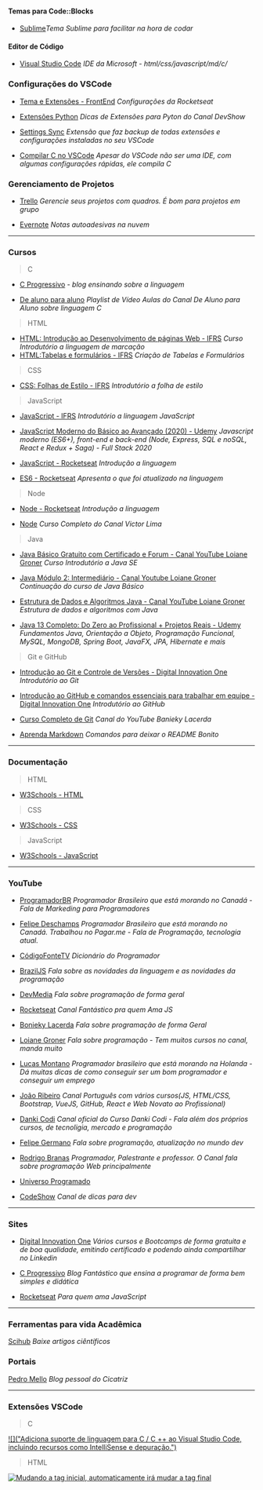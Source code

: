 

#### Temas para Code::Blocks

* [Sublime](https://github.com/JosiasSalermo/TemaCode-Blocks)_Tema Sublime para facilitar na hora de codar_


#### Editor de Código

*  [Visual Studio Code](https://code.visualstudio.com/download "Grátis") _IDE da Microsoft - html/css/javascript/md/c/_

### Configurações do VSCode 

* [Tema e Extensões - FrontEnd](https://www.youtube.com/watch?v=c7P03kkrEG8) _Configurações da Rocketseat_

* [Extensões Python](https://www.youtube.com/watch?v=I8qaQoNITFI) _Dicas de Extensões para Pyton do Canal DevShow_

* [Settings Sync](https://marketplace.visualstudio.com/items?itemName=Shan.code-settings-sync) _Extensão que faz backup de todas extensões e configurações instaladas no seu VSCode_

* [Compilar C no VSCode](https://github.com/JosiasSalermo/Compilar_C_no_VSCode) _Apesar do VSCode não ser uma IDE, com algumas configurações rápidas, ele compila C_


### Gerenciamento de Projetos

* [Trello](https://www.trello.com/ "Grátis/Pago") _Gerencie seus projetos com quadros. É bom para projetos em grupo_

* [Evernote](https://evernote.com/intl/pt-br "Grátis/Pago") _Notas autoadesivas na nuvem_

***
### Cursos

>C
*  [C Progressivo](https://www.cprogressivo.net/p/curso-de-c-online-para-iniciantes.html) - _blog ensinando sobre a linguagem_

* [De aluno para aluno](https://www.youtube.com/playlist?list=PLa75BYTPDNKZWYypgOFEsX3H2Mg-SzuLW) _Playlist de Vídeo Aulas do Canal De Aluno para Aluno sobre linguagem C_


>HTML
* [HTML: Introdução ao Desenvolvimento de páginas Web - IFRS](https://moodle.ifrs.edu.br/course/view.php?id=2007 "Grátis") _Curso Introdutório a linguagem de marcação_
* [HTML:Tabelas e formulários - IFRS](https://moodle.ifrs.edu.br/course/view.php?id=1979 "Grátis") _Criação de Tabelas e Formulários_

>CSS
* [CSS: Folhas de Estilo - IFRS](https://moodle.ifrs.edu.br/course/view.php?id=1978 "Grátis") _Introdutório a folha de estilo_


>JavaScript
* [JavaScript - IFRS](https://moodle.ifrs.edu.br/course/view.php?id=2006 "Grátis") _Introdutório a linguagem JavaScript_

* [JavaScript Moderno do Básico ao Avançado (2020) - Udemy](https://www.udemy.com/share/1026x8B0UfcF5XRHo=/ "Pago") _Javascript moderno (ES6+), front-end e back-end (Node, Express, SQL e noSQL, React e Redux + Saga) - Full Stack 2020_

* [JavaScript - Rocketseat](https://skylab.rocketseat.com.br/journey/starter "Grátis") _Introdução a linguagem_

* [ES6 - Rocketseat](https://skylab.rocketseat.com.br/journey/starter "Grátis") _Apresenta o que foi atualizado na linguagem_

>Node

* [Node - Rocketseat](https://skylab.rocketseat.com.br/journey/starter "Grátis") _Introdução a linguagem_

* [Node](https://www.youtube.com/playlist?list=PLJ_KhUnlXUPtbtLwaxxUxHqvcNQndmI4B) _Curso Completo do Canal Victor Lima_

>Java
* [Java Básico Gratuito com Certificado e Forum - Canal YouTube Loiane Groner](https://www.youtube.com/playlist?list=PLGxZ4Rq3BOBq0KXHsp5J3PxyFaBIXVs3r "Grátis") _Curso Introdutório a Java SE_

* [Java Módulo 2: Intermediário - Canal Youtube Loiane Groner](https://www.youtube.com/playlist?list=PLGxZ4Rq3BOBoqYyFWOV_YbfBW80YGAGEI "Grátis") _Continuação do curso de Java Básico_ 

* [Estrutura de Dados e Algoritmos Java - Canal YouTube Loiane Groner](https://www.youtube.com/playlist?list=PLGxZ4Rq3BOBrgumpzz-l8kFMw2DLERdxi "Grátis") _Estrutura de dados e algoritmos com Java_

* [Java 13 Completo: Do Zero ao Profissional + Projetos Reais - Udemy](https://www.udemy.com/share/101rUmB0UfcF5XRHo=/) _Fundamentos Java, Orientação a Objeto, Programação Funcional, MySQL, MongoDB, Spring Boot, JavaFX, JPA, Hibernate e mais_

>Git e GitHub
* [Introdução ao Git e Controle de Versões - Digital Innovation One](https://web.digitalinnovation.one/course/introducao-ao-git-e-controle-de-versoes/learning/42bf37cc-ed9c-4cee-ade4-d822f6a99f82/ "Grátis") _Introdutório ao Git_

* [Introdução ao GitHub e comandos essenciais para trabalhar em equipe - Digital Innovation One](https://web.digitalinnovation.one/course/introducao-ao-github-e-comandos-essenciais-para-trabalhar-em-equipe/learning/6407ce79-a7c1-4305-8be2-94082edc2049/) _Introdutório ao GitHub_

* [Curso Completo de Git](https://www.youtube.com/watch?v=OuOb1_qADBQ&t=708s "Grátis") _Canal do YouTube Banieky Lacerda_

* [Aprenda Markdown](https://github.com/JosiasSalermo/aprendaMarkdown) _Comandos para deixar o README Bonito_

***
### Documentação
>HTML 
* [W3Schools - HTML](https://www.w3schools.com/html/default.asp) 

>CSS
* [W3Schools - CSS](https://www.w3schools.com/css/default.asp)

>JavaScript
* [W3Schools - JavaScript](https://www.w3schools.com/js/default.asp)

***
### YouTube

* [ProgramadorBR](https://www.youtube.com/channel/UCrdgeUeCll2QKmqmihIgKBQ)  _Programador Brasileiro que está morando no Canadá - Fala de Markeding para Programadores_

* [Felipe Deschamps](https://www.youtube.com/channel/UCU5JicSrEM5A63jkJ2QvGYw) _Programador Brasileiro que está morando no Canadá. Trabalhou no Pagar.me - Fala de Programação, tecnologia atual._

* [CódigoFonteTV](https://www.youtube.com/user/codigofontetv) _Dicionário do Programador_

* [BrazilJS](https://www.youtube.com/user/BrazilJS) _Fala sobre as novidades da linguagem e as novidades da programação_

* [DevMedia](https://www.youtube.com/channel/UClBrpNsTEFLbZDDMW1xiOaQ) _Fala sobre programação de forma geral_

* [Rocketseat](https://www.youtube.com/channel/UCSfwM5u0Kce6Cce8_S72olg) _Canal Fantástico pra quem Ama JS_

* [Bonieky Lacerda](https://www.youtube.com/channel/UCw9mYSlqKRXI6l4vH-tAYpQ) _Fala sobre programação de forma Geral_

* [Loiane Groner](https://www.youtube.com/channel/UCqQn92noBhY9VKQy4xCHPsg) _Fala sobre programação - Tem muitos cursos no canal, manda muito_

* [Lucas Montano](https://www.youtube.com/channel/UCyHOBY6IDZF9zOKJPou2Rgg) _Programador brasileiro que está morando na Holanda - Dá muitas dicas de como conseguir ser um bom programador e conseguir um emprego_

* [João Ribeiro](https://www.youtube.com/user/JLDRPT) _Canal Português com vários cursos(JS, HTML/CSS, Bootstrap, VueJS, GitHub, React e Web Novato ao Profissional)_

* [Danki Codi](https://www.youtube.com/channel/UCdbMvobipjxi6gdr3L1PBrQ) _Canal oficial do Curso Danki Codi - Fala além dos próprios cursos, de tecnoligia, mercado e programação_

* [Felipe Germano](https://www.youtube.com/channel/UCBWbWViVqDHckknir8PIIdg) _Fala sobre programação, atualização no mundo dev_

* [Rodrigo Branas](https://www.youtube.com/rodrigobranas) _Programador, Palestrante e professor. O Canal fala sobre programação Web principalmente_  

* [Universo Programado](https://www.youtube.com/channel/UCf_kacKyoRRUP0nM3obzFbg) 

* [CodeShow](https://www.youtube.com/channel/UCMre98RDRijOX_fvG1gnsYg) _Canal de dicas para dev_


***
### Sites 

* [Digital Innovation One](https://digitalinnovation.one/) _Vários cursos e Bootcamps de forma gratuita e de boa qualidade, emitindo certificado e podendo ainda compartilhar no Linkedin_

* [C Progressivo](https://www.cprogressivo.net/) _Blog Fantástico que ensina a programar de forma bem simples e didática_

* [Rocketseat](https://skylab.rocketseat.com.br/dashboard) _Para quem ama JavaScript_

*** 

### Ferramentas para vida Acadêmica

[Scihub](https://sci-hub.tw/) _Baixe artigos ciêntíficos_


### Portais

[Pedro Mello](https://pedro-mello.netlify.com/) _Blog pessoal do Cicatriz_

***

### Extensões VSCode

>C

[![]("Adiciona suporte de linguagem para C / C ++ ao Visual Studio Code, incluindo recursos como IntelliSense e depuração.")]()


>HTML

[![](https://github.com/JosiasSalermo/links/blob/master/img/autoRenameTag.jpg "Mudando a tag inicial, automaticamente irá mudar a tag final")](https://marketplace.visualstudio.com/items?itemName=formulahendry.auto-rename-tag) 


